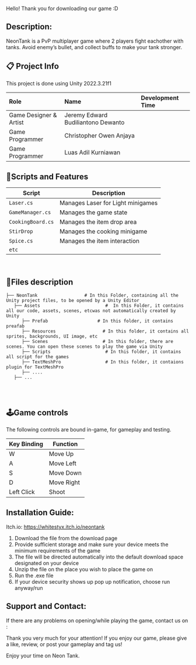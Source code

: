 Hello! Thank you for downloading our game :D
## Description:

NeonTank is a PvP multiplayer game where 2 players fight eachother with tanks. Avoid enemy’s bullet, and collect buffs to make your tank stronger.

## 📋 Project Info
This project is done using Unity 2022.3.21f1

| **Role** | **Name** | **Development Time** |
|:-|:-|:-|
| Game Designer & Artist | Jeremy Edward Budiliantono Dewanto | 
| Game Programmer | Christopher Owen Anjaya |
| Game Programmer| Luas Adil Kurniawan |

##  📜Scripts and Features
|  Script       | Description                                                  |
| ------------------- | ------------------------------------------------------------ |
| `Laser.cs` | Manages Laser for Light minigames |
| `GameManager.cs`  | Manages the game state |
| `CookingBoard.cs` | Manages the item drop area |
| `StirDrop`  | Manages the cooking minigame |
| `Spice.cs`  | Manages the item interaction |
| `etc`  | |



<br>


## 📂Files description

```
├── NeonTank                  # In this Folder, containing all the Unity project files, to be opened by a Unity Editor
   ├── Assets                         #  In this Folder, it contains all our code, assets, scenes, etcwas not automatically created by Unity
      ├── Prefab                   # In this folder, it contains preafab
      ├── Resources                  # In this folder, it contains all sprites, backgrounds, UI image, etc
      ├── Scenes                     # In this folder, there are scenes. You can open these scenes to play the game via Unity
      ├── Scripts                     # In this folder, it contains all script for the games
      ├── TextMeshPro                 # In this folder, it contaions plugin for TextMeshPro
      ├── ....
   ├── ...
      
```
<br>

## 🕹️Game controls
The following controls are bound in-game, for gameplay and testing.

| Key Binding       | Function          |
| ----------------- | ----------------- |
| W        | Move Up          |
| A         | Move Left              |
| S         | Move Down              |
| D         | Move Right              |
| Left Click         | Shoot              |

## Installation Guide:

Itch.io: https://whitestyx.itch.io/neontank
1. Download the file from the download page
2. Provide sufficient storage and make sure your device meets the minimum requirements of the game
3. The file will be directed automatically into the default download space designated on your device
4. Unzip the file on the place you wish to place the game on
5. Run the .exe file
6. If your device security shows up pop up notification, choose run anyway/run

## Support and Contact:

If there are any problems on opening/while playing the game, contact us on :


Thank you very much for your attention!
If you enjoy our game, please give a like, review, or post your gameplay and tag us!

Enjoy your time on Neon Tank.
